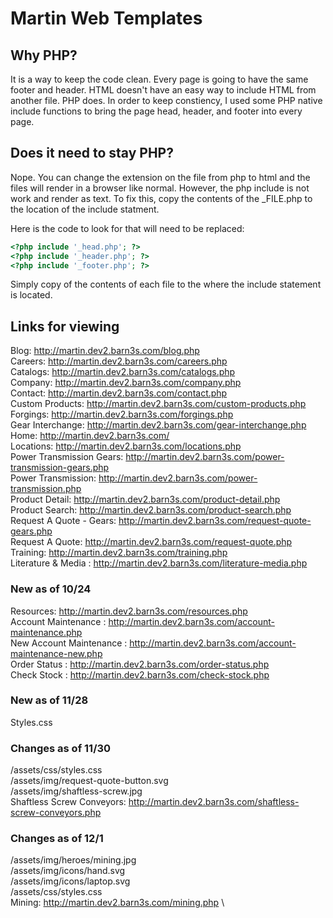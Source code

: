 # Martin Web Templates

Why PHP?
--------

It is a way to keep the code clean. Every page is going to have the same footer and header. HTML doesn't have an easy way to include HTML from another file. PHP does. In order to keep constiency, I used some PHP native include functions to bring the page head, header, and footer into every page. 

Does it need to stay PHP?
-------------------------

Nope. You can change the extension on the file from php to html and the files will render in a browser like normal. However, the php include is not work and render as text. To fix this, copy the contents of the _FILE.php to the location of the include statment.

Here is the code to look for that will need to be replaced:
```php
<?php include '_head.php'; ?>
<?php include '_header.php'; ?>
<?php include '_footer.php'; ?>
```
Simply copy of the contents of each file to the where the include statement is located.

Links for viewing
-----------------

Blog: http://martin.dev2.barn3s.com/blog.php \
Careers: http://martin.dev2.barn3s.com/careers.php \
Catalogs: http://martin.dev2.barn3s.com/catalogs.php \
Company: http://martin.dev2.barn3s.com/company.php \
Contact: http://martin.dev2.barn3s.com/contact.php \
Custom Products: http://martin.dev2.barn3s.com/custom-products.php \
Forgings: http://martin.dev2.barn3s.com/forgings.php \
Gear Interchange: http://martin.dev2.barn3s.com/gear-interchange.php \
Home: http://martin.dev2.barn3s.com/ \
Locations: http://martin.dev2.barn3s.com/locations.php \
Power Transmission Gears: http://martin.dev2.barn3s.com/power-transmission-gears.php \
Power Transmission: http://martin.dev2.barn3s.com/power-transmission.php \
Product Detail: http://martin.dev2.barn3s.com/product-detail.php \
Product Search: http://martin.dev2.barn3s.com/product-search.php \
Request A Quote - Gears: http://martin.dev2.barn3s.com/request-quote-gears.php \
Request A Quote: http://martin.dev2.barn3s.com/request-quote.php \
Training: http://martin.dev2.barn3s.com/training.php \
Literature & Media : http://martin.dev2.barn3s.com/literature-media.php 

### New as of 10/24

Resources: http://martin.dev2.barn3s.com/resources.php \
Account Maintenance : http://martin.dev2.barn3s.com/account-maintenance.php \
New Account Maintenance : http://martin.dev2.barn3s.com/account-maintenance-new.php \
Order Status : http://martin.dev2.barn3s.com/order-status.php \
Check Stock : http://martin.dev2.barn3s.com/check-stock.php

### New as of 11/28

Styles.css

### Changes as of 11/30

/assets/css/styles.css \
/assets/img/request-quote-button.svg \
/assets/img/shaftless-screw.jpg \
Shaftless Screw Conveyors: http://martin.dev2.barn3s.com/shaftless-screw-conveyors.php

### Changes as of 12/1

/assets/img/heroes/mining.jpg \
/assets/img/icons/hand.svg \
/assets/img/icons/laptop.svg \
/assets/css/styles.css \
Mining: http://martin.dev2.barn3s.com/mining.php \